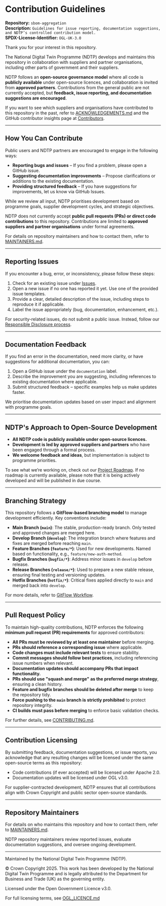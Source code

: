 # Contribution Guidelines  

**Repository:** `sbom-aggregation`  
**Description:** `Guidelines for issue reporting, documentation suggestions, and NDTP’s controlled contribution model.`  
**SPDX-License-Identifier:** `OGL-UK-3.0`  

Thank you for your interest in this repository.  

The National Digital Twin Programme (NDTP) develops and maintains this repository in collaboration with suppliers and partner organisations, including other parts of government and their suppliers.  

NDTP follows an **open-source governance model** where all code is **publicly available** under open-source licences, and collaboration is invited from **approved partners**. Contributions from the general public are not currently accepted, but **feedback, issue reporting, and documentation suggestions are encouraged**.  

If you want to see which suppliers and organisations have contributed to this repository in the past, refer to [ACKNOWLEDGEMENTS.md](./ACKNOWLEDGEMENTS.md) and the GitHub contributor insights page at [Contributors](../../graphs/contributors).

---

## How You Can Contribute  

Public users and NDTP partners are encouraged to engage in the following ways:  

- **Reporting bugs and issues** – If you find a problem, please open a GitHub issue.  
- **Suggesting documentation improvements** – Propose clarifications or additions to the existing documentation.  
- **Providing structured feedback** – If you have suggestions for improvements, let us know via GitHub Issues.  

While we review all input, NDTP prioritises development based on programme goals, supplier development cycles, and strategic objectives.  

NDTP does not currently accept **public pull requests (PRs) or direct code contributions** to this repository. Contributions are limited to **approved suppliers and partner organisations** under formal agreements.  

For details on repository maintainers and how to contact them, refer to [MAINTAINERS.md](./MAINTAINERS.md).  

---

## Reporting Issues  

If you encounter a bug, error, or inconsistency, please follow these steps:  

1. Check for an existing issue under [Issues](../../issues).  
2. Open a new issue if no one has reported it yet. Use one of the provided issue templates.  
3. Provide a clear, detailed description of the issue, including steps to reproduce it if applicable.  
4. Label the issue appropriately (bug, documentation, enhancement, etc.).  

For security-related issues, do not submit a public issue. Instead, follow our [Responsible Disclosure process](./SECURITY.md).  

---

## Documentation Feedback  

If you find an error in the documentation, need more clarity, or have suggestions for additional documentation, you can:  

1. Open a GitHub issue under the `documentation` label.  
2. Describe the improvement you are suggesting, including references to existing documentation where applicable.  
3. Submit structured feedback – specific examples help us make updates faster.  

We prioritise documentation updates based on user impact and alignment with programme goals.  

---

## NDTP's Approach to Open-Source Development  

- **All NDTP code is publicly available under open-source licences.**  
- **Development is led by approved suppliers and partners** who have been engaged through a formal process.  
- **We welcome feedback and ideas**, but implementation is subject to programme priorities.  

To see what we’re working on, check out our [Project Roadmap](../../projects). If no roadmap is currently available, please note that it is being actively developed and will be published in due course.  

---

## Branching Strategy  

This repository follows a **GitFlow-based branching model** to manage development efficiently. Key conventions include:  

- **Main Branch (`main`)**: The stable, production-ready branch. Only tested and approved changes are merged here.  
- **Develop Branch (`develop`)**: The integration branch where features and fixes are merged before reaching `main`.  
- **Feature Branches (`feature/*`)**: Used for new developments. Named based on functionality, e.g., `feature/new-auth-method`.  
- **Bugfix Branches (`bugfix/*`)**: Address minor issues in `develop` before release.  
- **Release Branches (`release/*`)**: Used to prepare a new stable release, ensuring final testing and versioning updates.  
- **Hotfix Branches (`hotfix/*`)**: Critical fixes applied directly to `main` and merged back into `develop`.  

For more details, refer to [GitFlow Workflow](https://www.atlassian.com/git/tutorials/comparing-workflows/gitflow-workflow).  

---

## Pull Request Policy  

To maintain high-quality contributions, NDTP enforces the following **minimum pull request (PR) requirements** for approved contributors:  

- **All PRs must be reviewed by at least one maintainer** before merging.  
- **PRs should reference a corresponding issue** where applicable.  
- **Code changes must include relevant tests** to ensure stability.  
- **Commit messages should follow best practices**, including referencing issue numbers when relevant.  
- **Documentation updates should accompany PRs that impact functionality.**  
- **PRs should use "squash and merge" as the preferred merge strategy**, ensuring a clean history.  
- **Feature and bugfix branches should be deleted after merge** to keep the repository tidy.  
- **Force pushing to the `main` branch is strictly prohibited** to protect repository integrity.  
- **CI builds must pass before merging** to enforce basic validation checks.  

For further details, see [CONTRIBUTING.md](./CONTRIBUTING.md).   

---

## Contribution Licensing  

By submitting feedback, documentation suggestions, or issue reports, you acknowledge that any resulting changes will be licensed under the same open-source terms as this repository:  

- Code contributions (if ever accepted) will be licensed under Apache 2.0.  
- Documentation updates will be licensed under OGL v3.0.  

For supplier-contracted development, NDTP ensures that all contributions align with Crown Copyright and public sector open-source standards.  

---

## Repository Maintainers  

For details on who maintains this repository and how to contact them, refer to [MAINTAINERS.md](./MAINTAINERS.md).  

NDTP repository maintainers review reported issues, evaluate documentation suggestions, and oversee ongoing development.  

---

Maintained by the National Digital Twin Programme (NDTP).  

© Crown Copyright 2025. This work has been developed by the National Digital Twin Programme and is legally attributed to the Department for Business and Trade (UK) as the governing entity.  

Licensed under the Open Government Licence v3.0.  

For full licensing terms, see [OGL_LICENCE.md](./OGL_LICENCE.md)

